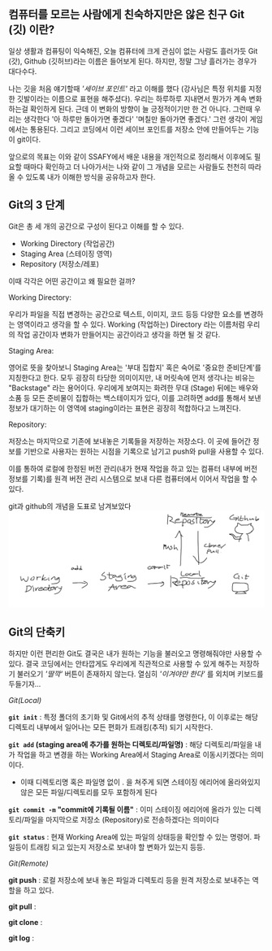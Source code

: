 컴퓨터를 모르는 사람에게 친숙하지만은 않은 친구 Git (깃) 이란?
- 
일상 생활과 컴퓨팅이 익숙해진, 오늘 컴퓨터에 크게 관심이 없는 사람도 흘러가듯 Git (갓), Github (깃허브)라는 이름은 들어보게 된다. 하지만, 정말 그냥 흘러가는 경우가 대다수다. 

나는 깃을 처음 얘기할때 _'세이브 포인트'_ 라고 이해를 했다 (강사님은 특정 위치를 지정한 깃발이라는 이름으로 표현을 해주셨다). 우리는 하루하루 지내면서 뭔가가 계속 변화하는걸 확인하게 된다. 근데 이 변화의 방향이 늘 긍정적이기만 한 건 아니다. 그런때 우리는 생각한다 '아 하루만 돌아가면 좋겠다' '며칠만 돌아가면 좋겠다.' 그런 생각이 게임에서는 통용된다. 그리고 코딩에서 이런 세이브 포인트를 저장소 안에 만들어두는 기능이 git이다.

앞으로의 목표는 이와 같이 SSAFY에서 배운 내용을 개인적으로 정리해서 이후에도 필요할 때마다 확인하고 더 나아가서는 나와 같이 그 개념을 모르는 사람들도 천천히 따라올 수 있도록 내가 이해한 방식을 공유하고자 한다.

Git의 3 단계
-
Git은 총 세 개의 공간으로 구성이 된다고 이해를 할 수 있다.
* Working Directory (작업공간)
* Staging Area (스테이징 영역)
* Repository (저장소/레포)

이때 각각은 어떤 공간이고 왜 필요한 걸까?

Working Directory:

우리가 파일을 직접 변경하는 공간으로 텍스트, 이미지, 코드 등등 다양한 요소를 변경하는 영역이라고 생각을 할 수 있다. Working (작업하는) Directory 라는 이름처럼 우리의 작업 공간이자 변화가 만들어지는 공간이라고 생각을 하면 될 것 같다.

Staging Area:

영어로 뜻을 찾아보니 Staging Area는 '부대 집합지' 혹은 숙어로 '중요한 준비단계'를 지칭한다고 한다. 모두 굉장히 타당한 의미이지만, 내 머릿속에 먼저 생각나는 비유는 "Backstage" 라는 용어이다. 우리에게 보여지는 화려한 무대 (Stage) 뒤에는 배우와 소품 등 모든 준비물이 집합하는 백스테이지가 있다, 이를 고려하면 add를 통해서 보낸 정보가 대기하는 이 영역에 staging이라는 표현은 굉장히 적합하다고 느껴진다.

Repository:

저장소는 마지막으로 기존에 보내놓은 기록들을 저장하는 저장소다. 이 곳에 들어간 정보를 기반으로 사용자는 원하는 시점을 기록으로 남기고 push와 pull을 사용할 수 있다.

이를 통하여 로컬에 한정된 버전 관리(내가 현재 작업을 하고 있는 컴퓨터 내부에 버전 정보를 기록)를 원격 버전 관리 시스템으로 보내 다른 컴퓨터에서 이어서 작업을 할 수 있다.

git과 github의 개념을 도표로 남겨보았다
![git_concept](git_concept.png)


Git의 단축키
-
하지만 이런 편리한 Git도 결국은 내가 원하는 기능을 불러오고 명령해줘야만 사용할 수 있다. 결국 코딩에서는 안타깝게도 우리에게 직관적으로 사용할 수 있게 해주는 저장하기 불러오기 *'딸깍'* 버튼이 존재하지 않는다. 열심히 *'이겨야만 한다'* 를 외치며 키보드를 두들기자...

*Git(Local)*

**`git init`** : 특정 폴더의 초기화 및 Git에서의 추적 상태를 명령한다, 이 이후로는 해당 디렉토리 내부에서 일어나는 모든 편화가 트래킹(추적) 되기 시작한다.

**`git add` (staging area에 추가를 원하는 디렉토리/파일명)** : 해당 디렉토리/파일을 내가 작업을 하고 변경을 하는 Working Area에서 Staging Area로 이동시키겠다는 의미이다.

* 이때 디렉토리명 혹은 파일명 없이 . 을 쳐주게 되면 스테이징 에리어에 올라와있지 않은 모든 파일/디렉토리를 모두 포함하게 된다

**`git commit -m` "commit에 기록될 이름"** : 이미 스테이징 에리어에 올라가 있는 디렉토리/파일을 마지막으로 저장소 (Repository)로 전송하겠다는 의미이다

**`git status`** : 현재 Working Area에 있는 파일의 상태등을 확인할 수 있는 명령어. 파일등이 트래킹 되고 있는지 저장소로 보내야 할 변화가 있는지 등등.


*Git(Remote)*

**git push** : 로컬 저장소에 보내 놓은 파일과 디렉토리 등을 원격 저장소로 보내주는 역할을 하고 있다.

**git pull** : 

**git clone** :

**git log** :